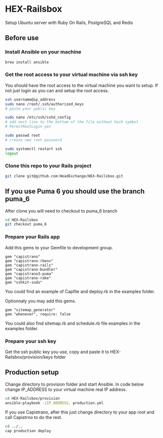 # HEX-Railsbox

Setup Ubuntu server with Ruby On Rails, PostgreSQL and Redis

## Before use

### Install Ansible on your machine

```bash
brew install ansible
```

### Get the root access to your virtual machine via ssh key

You should have the root access to the virtual machine you want to setup. If not just login as you can and setup the root access.

```bash
ssh username@ip_address
sudo nano /root/.ssh/authorized_keys
# paste your public key

sudo nano /etc/ssh/sshd_config
# add next line to the bottom of the file without hash symbol
# PermitRootLogin yes

sudo passwd root
# create new root password

sudo systemctl restart ssh
logout
```

### Clone this repo to your Rails project

```bash
git clone git@github.com:HeadExchange/HEX-Railsbox.git
```

## If you use Puma 6 you should use the branch puma_6

After clone you will need to checkout to puma_6 branch

```bash
cd HEX-Railsbox
git checkout puma_6
```

### Prepare your Rails app

Add this gems to your Gemfile to development group.

```
gem "capistrano"
gem "capistrano-rbenv"
gem "capistrano-rails"
gem "capistrano-bundler"
gem "capistrano3-puma"
gem "capistrano-rake"
gem "sshkit-sudo"
```

You could find an example of Capfile and deploy.rb in the examples folder.

Optionnaly you may add this gems.

```
gem "sitemap_generator"
gem "whenever", require: false
```

You could also find sitemap.rb and schedule.rb file examples in the examples folder.

### Prepare your ssh key

Get the ssh public key you use, copy and paste it to HEX-Railsbox/provision/keys folder

## Production setup

Change directory to provision folder and start Ansible. In code below change IP_ADDRESS to your virtual machine real IP address.

```bash
cd HEX-Railsbox/provision
ansible-playbook -iIP_ADDRESS, production.yml
```

If you use Capistrano, after this just change directory to your app root and call Capistrno to do the rest.

```bash
cd ../..
cap production deploy
```
